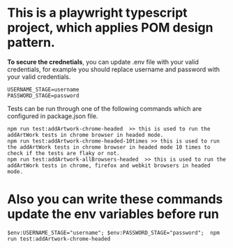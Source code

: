# This is a playwright typescript project, which applies POM design pattern.

**To secure the crednetials**, you can update .env file with your valid credentials, for example you should replace username and password with your valid credentials.
```
USERNAME_STAGE=username
PASSWORD_STAGE=password
```

Tests can be run through one of the following commands which are configured in package.json file.
```
npm run test:addArtwork-chrome-headed  >> this is used to run the addArtWork tests in chrome browser in headed mode.
npm run test:addArtwork-chrome-headed-10times >> this is used to run the addArtWork tests in chrome browser in headed mode 10 times to check if the tests are flaky or not.
npm run test:addArtwork-allBrowsers-headed  >> this is used to run the addArtWork tests in chrome, firefox and webkit browsers in headed mode.
```

# Also you can write these commands update the env variables before run
```
$env:USERNAME_STAGE="username"; $env:PASSWORD_STAGE="password";  npm run test:addArtwork-chrome-headed
```

